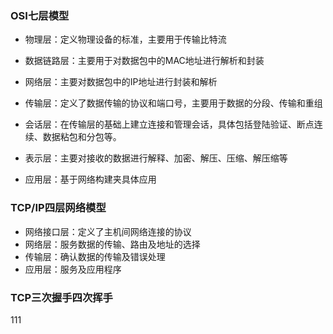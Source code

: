 ### OSI七层模型

- 物理层：定义物理设备的标准，主要用于传输比特流

- 数据链路层：主要用于对数据包中的MAC地址进行解析和封装

- 网络层：主要对数据包中的IP地址进行封装和解析

- 传输层：定义了数据传输的协议和端口号，主要用于数据的分段、传输和重组

- 会话层：在传输层的基础上建立连接和管理会话，具体包括登陆验证、断点连续、数据粘包和分包等。

- 表示层：主要对接收的数据进行解释、加密、解压、压缩、解压缩等

- 应用层：基于网络构建夹具体应用

  

### TCP/IP四层网络模型

- 网络接口层：定义了主机间网络连接的协议
- 网络层：服务数据的传输、路由及地址的选择
- 传输层：确认数据的传输及错误处理
- 应用层：服务及应用程序



### TCP三次握手四次挥手

111
